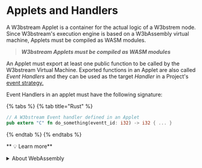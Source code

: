 # Applets and Handlers

A W3bstream Applet is a container for the actual logic of a W3bstrem node. Since W3bstream's execution engine is based on a W3bAssembly virtual machine, Applets must be compiled as WASM modules.

> _**W3bstream Applets must be compiled as WASM modules**_

An Applet must export at least one public function to be called by the W3bstream Virtual Machine. Exported functions in an Applet are also called _Event Handlers_ and they can be used as the target _Handler_ in a Project's [event strategy.](applets-and-handlers.md#event-strategies)

Event Handlers in an applet must have the following signature:

{% tabs %}
{% tab title="Rust" %}
```rust
// A W3bstream Event handler defined in an Applet
pub extern "C" fn do_something(eventt_id: i32) -> i32 { ... }
```
{% endtab %}
{% endtabs %}

&#x20; **  **<mark style="color:purple;">**💡 Learn more**</mark>

<details>

<summary>About WebAssembly</summary>

WebAssembly provides a way to create safe and portable code written in multiple languages that can run at near native speed. The full WebAssembly documentation is available at [https://developer.mozilla.org/en-US/docs/WebAssembly](https://developer.mozilla.org/en-US/docs/WebAssembly)&#x20;

W3bstream is based on the WASI interface. To learn more about WASI, check out [https://github.com/bytecodealliance/wasmtime/blob/main/docs/WASI-intro.md](https://github.com/bytecodealliance/wasmtime/blob/main/docs/WASI-intro.md)

**Supported toolchains**

* WebAssembly Text Format ([natively supported](https://developer.mozilla.org/en-US/docs/WebAssembly/Understanding\_the\_text\_format))
* Rust ([natively supported)](https://rustwasm.github.io/docs/book/introduction.html)
* C/C++ (supported through [emscripten](https://emscripten.org/index.html))
* Golang (supported through [tiny go](https://tinygo.org/docs/))

**More resources**

* [WebAssembly Developer Guide](https://webassembly.org/getting-started/developers-guide/)
* [WebAssembly Tutorial](https://marcoselvatici.github.io/WASM\_tutorial/)

</details>
